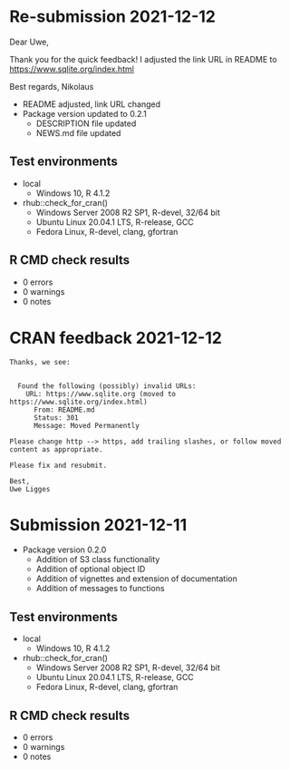 
# Re-submission 2021-12-12

Dear Uwe,

Thank you for the quick feedback!
I adjusted the link URL in README to https://www.sqlite.org/index.html

Best regards,
Nikolaus

* README adjusted, link URL changed
* Package version updated to 0.2.1
  * DESCRIPTION file updated
  * NEWS.md file updated

## Test environments

* local
  * Windows 10, R 4.1.2
* rhub::check_for_cran()
  * Windows Server 2008 R2 SP1, R-devel, 32/64 bit
  * Ubuntu Linux 20.04.1 LTS, R-release, GCC
  * Fedora Linux, R-devel, clang, gfortran

## R CMD check results

* 0 errors
* 0 warnings
* 0 notes

# CRAN feedback 2021-12-12

```
Thanks, we see:


  Found the following (possibly) invalid URLs:
    URL: https://www.sqlite.org (moved to https://www.sqlite.org/index.html)
      From: README.md
      Status: 301
      Message: Moved Permanently

Please change http --> https, add trailing slashes, or follow moved content as appropriate.

Please fix and resubmit.

Best,
Uwe Ligges
```

# Submission 2021-12-11

* Package version 0.2.0
  * Addition of S3 class functionality
  * Addition of optional object ID
  * Addition of vignettes and extension of documentation
  * Addition of messages to functions

## Test environments

* local
  * Windows 10, R 4.1.2
* rhub::check_for_cran()
  * Windows Server 2008 R2 SP1, R-devel, 32/64 bit
  * Ubuntu Linux 20.04.1 LTS, R-release, GCC
  * Fedora Linux, R-devel, clang, gfortran

## R CMD check results

* 0 errors
* 0 warnings
* 0 notes
